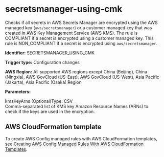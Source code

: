 # secretsmanager\-using\-cmk<a name="secretsmanager-using-cmk"></a>

Checks if all secrets in AWS Secrets Manager are encrypted using the AWS managed key \(`aws/secretsmanager`\) or a customer managed key that was created in AWS Key Management Service \(AWS KMS\)\. The rule is COMPLIANT if a secret is encrypted using a customer managed key\. This rule is NON\_COMPLIANT if a secret is encrypted using `aws/secretsmanager`\. 

**Identifier:** SECRETSMANAGER\_USING\_CMK

**Trigger type:** Configuration changes

**AWS Region:** All supported AWS regions except China \(Beijing\), China \(Ningxia\), AWS GovCloud \(US\-East\), AWS GovCloud \(US\-West\), Asia Pacific \(Jakarta\), Asia Pacific \(Osaka\) Region

**Parameters:**

kmsKeyArns \(Optional\)Type: CSV  
Comma\-separated list of KMS key Amazon Resource Names \(ARNs\) to check if the keys are used in the encryption\.

## AWS CloudFormation template<a name="w79aac11c32c17b7d529c15"></a>

To create AWS Config managed rules with AWS CloudFormation templates, see [Creating AWS Config Managed Rules With AWS CloudFormation Templates](aws-config-managed-rules-cloudformation-templates.md)\.